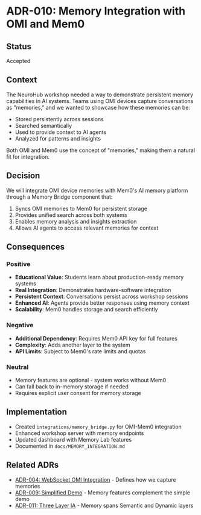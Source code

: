 # ADR-010: Memory Integration with OMI and Mem0

## Status
Accepted

## Context
The NeuroHub workshop needed a way to demonstrate persistent memory capabilities in AI systems. Teams using OMI devices capture conversations as "memories," and we wanted to showcase how these memories can be:
- Stored persistently across sessions
- Searched semantically
- Used to provide context to AI agents
- Analyzed for patterns and insights

Both OMI and Mem0 use the concept of "memories," making them a natural fit for integration.

## Decision
We will integrate OMI device memories with Mem0's AI memory platform through a Memory Bridge component that:
1. Syncs OMI memories to Mem0 for persistent storage
2. Provides unified search across both systems
3. Enables memory analysis and insights extraction
4. Allows AI agents to access relevant memories for context

## Consequences

### Positive
- **Educational Value**: Students learn about production-ready memory systems
- **Real Integration**: Demonstrates hardware-software integration
- **Persistent Context**: Conversations persist across workshop sessions
- **Enhanced AI**: Agents provide better responses using memory context
- **Scalability**: Mem0 handles storage and search efficiently

### Negative
- **Additional Dependency**: Requires Mem0 API key for full features
- **Complexity**: Adds another layer to the system
- **API Limits**: Subject to Mem0's rate limits and quotas

### Neutral
- Memory features are optional - system works without Mem0
- Can fall back to in-memory storage if needed
- Requires explicit user consent for memory storage

## Implementation
- Created `integrations/memory_bridge.py` for OMI-Mem0 integration
- Enhanced workshop server with memory endpoints
- Updated dashboard with Memory Lab features
- Documented in `docs/MEMORY_INTEGRATION.md`

## Related ADRs
- [ADR-004: WebSocket OMI Integration](004-websocket-omi-integration.md) - Defines how we capture memories
- [ADR-009: Simplified Demo](009-simplified-demo.md) - Memory features complement the simple demo
- [ADR-011: Three Layer IA](011-three-layer-ia-alignment.md) - Memory spans Semantic and Dynamic layers